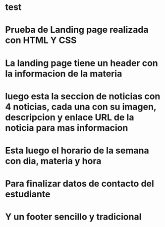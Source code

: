 # test
# Prueba de Landing page realizada con HTML Y CSS

# La landing page tiene un header con la informacion de la materia

# luego esta la seccion de noticias con 4 noticias, cada una con su imagen, descripcion y enlace URL de la noticia para mas informacion

# Esta luego el horario de la semana con dia, materia y hora

# Para finalizar datos de contacto del estudiante

# Y un footer sencillo y tradicional

